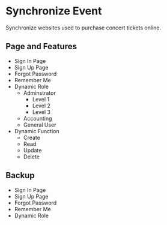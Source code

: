 # Synchronize Event
Synchronize websites used to purchase concert tickets online.

## Page and Features
- Sign In Page
- Sign Up Page
- Forgot Password
- Remember Me
- Dynamic Role
    - Adminstrator
        - Level 1
        - Level 2
        - Level 3
    - Accounting
    - General User
- Dynamic Function
    - Create
    - Read
    - Update
    - Delete

## Backup
- Sign In Page
- Sign Up Page
- Forgot Password
- Remember Me
- Dynamic Role
